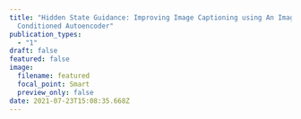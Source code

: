 ```yaml
---
title: "Hidden State Guidance: Improving Image Captioning using An Image
  Conditioned Autoencoder"
publication_types:
  - "1"
draft: false
featured: false
image:
  filename: featured
  focal_point: Smart
  preview_only: false
date: 2021-07-23T15:08:35.668Z
---
```

